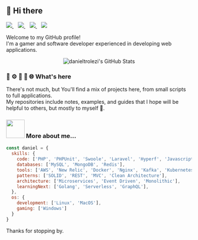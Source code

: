 ## 👋 Hi there 

<p align='left'>
  <a href="https://www.linkedin.com/in/danieltrolezi">
    <img src="https://img.shields.io/badge/LinkedIn-0077B5?style=for-the-badge&logo=linkedin&logoColor=white" />
  </a>&nbsp;&nbsp;
  <a href="https://leetcode.com/u/danieltrolezi">
    <img src="https://img.shields.io/badge/-LeetCode-FFA116?style=for-the-badge&logo=LeetCode&logoColor=black" />
  </a>&nbsp;&nbsp;
  <a href="https://stackoverflow.com/users/6104727/daniel-trolezi">
    <img src="https://img.shields.io/badge/Stack_Overflow-FE7A16?style=for-the-badge&logo=stack-overflow&logoColor=white" />
  </a>&nbsp;&nbsp;
  <a href="https://steamcommunity.com/id/danieltrolezi/">
    <img src="https://img.shields.io/badge/Steam-000000?style=for-the-badge&logo=steam&logoColor=white" />        
  </a>
</p>

Welcome to my GitHub profile!  
I'm a gamer and software developer experienced in developing web applications.

<p align='center'>
  <img src="https://github-readme-streak-stats.herokuapp.com/?user=danieltrolezi&theme=dark&hide_border=true" alt="danieltrolezi's GitHub Stats" />
</p>

### 🐘 ⚙️ 🚀 🐳 🌐 What's here

There's not much, but You'll find a mix of projects here, from small scripts to full applications.  
My repositories include notes, examples, and guides that I hope will be helpful to others, but mostly to myself 🤠.

### <img src="https://media.giphy.com/media/VgCDAzcKvsR6OM0uWg/giphy.gif" width="50"> More about me...

```javascript
const daniel = {
  skills: {
    code: ['PHP', 'PHPUnit', 'Swoole', 'Laravel', 'Hyperf', 'Javascript', 'Node.js', 'Express.js'],
    databases: ['MySQL', 'MongoDB', 'Redis'],
    tools: ['AWS', 'New Relic', 'Docker', 'Nginx', 'Kafka', 'Kubernetes', 'Terraform', 'Swagger'],
    patterns: ['SOLID', 'REST', 'MVC', 'Clean Architecture'],
    architecture: ['Microservices', 'Event Driven', 'Monolithic'],
    learningNext: ['Golang', 'Serverless', 'GraphQL'],
  },
  os: {
    development: ['Linux', 'MacOS'],
    gaming: ['Windows']
  }
}
```

Thanks for stopping by.


